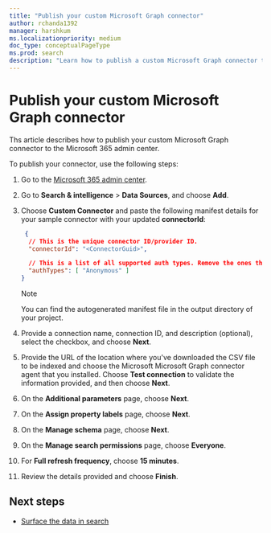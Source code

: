 ```yaml
---
title: "Publish your custom Microsoft Graph connector"
author: rchanda1392
manager: harshkum
ms.localizationpriority: medium
doc_type: conceptualPageType
ms.prod: search
description: "Learn how to publish a custom Microsoft Graph connector to the Microsoft 365 admin center."
---
```


# Publish your custom Microsoft Graph connector

Ths article describes how to publish your custom Microsoft Graph connector to the Microsoft 365 admin center. 

To publish your connector, use the following steps:

1. Go to the [Microsoft 365 admin center](https://admin.microsoft.com/).

2. Go to **Search & intelligence** > **Data Sources**, and choose **Add**.

3. Choose **Custom Connector** and paste the following manifest details for your sample connector with your updated **connectorId**:

    ```json
     {
      // This is the unique connector ID/provider ID.
      "connectorId": "<ConnectorGuid>",
    
      // This is a list of all supported auth types. Remove the ones that the connector does not support.
      "authTypes": [ "Anonymous" ]   
    }

    ```

    >[!Note]
    >You can find the autogenerated manifest file in the output directory of your project.

4. Provide a connection name, connection ID, and description (optional), select the checkbox, and choose **Next**.

5. Provide the URL of the location where you've downloaded the CSV file to be indexed and choose the Microsoft Microsoft Graph connector agent that you installed. Choose **Test connection** to validate the information provided, and then choose **Next**.

6. On the **Additional parameters** page, choose **Next**.

7. On the **Assign property labels** page, choose **Next**.

8. On the **Manage schema** page, choose **Next**.

9. On the **Manage search permissions** page, choose **Everyone**.

10. For **Full refresh frequency**, choose **15 minutes**.

11. Review the details provided and choose **Finish**.

## Next steps

* [Surface the data in search](/graph/custom-connector-sdk-sample-search)
